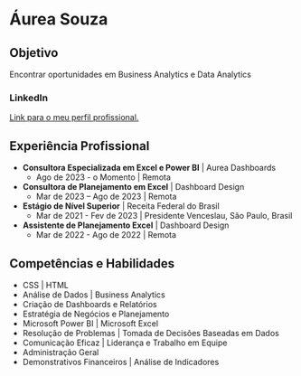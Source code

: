 # **Áurea Souza**

## **Objetivo**
Encontrar oportunidades em Business Analytics e Data Analytics

### LinkedIn
[Link para o meu perfil profissional.](https://www.linkedin.com/in/aurea-souza-19519a1a2/)

## **Experiência Profissional**
- **Consultora Especializada em Excel e Power BI** | Aurea Dashboards
  - Ago de 2023 - o Momento | Remota
- **Consultora de Planejamento em Excel** | Dashboard Design
  - Mar de 2023 – Ago de 2023 | Remota
- **Estágio de Nível Superior** | Receita Federal do Brasil
  - Mar de 2021 - Fev de 2023 | Presidente Venceslau, São Paulo, Brasil
- **Assistente de Planejamento Excel** | Dashboard Design
  - Mar de 2022 - Ago de 2022 | Remota


## **Competências e Habilidades**
- CSS | HTML
- Análise de Dados | Business Analytics
- Criação de Dashboards e Relatórios
- Estratégia de Negócios e Planejamento
- Microsoft Power BI | Microsoft Excel
- Resolução de Problemas | Tomada de Decisões Baseadas em Dados
- Comunicação Eficaz | Liderança e Trabalho em Equipe
- Administração Geral
- Demonstrativos Financeiros | Análise de Indicadores